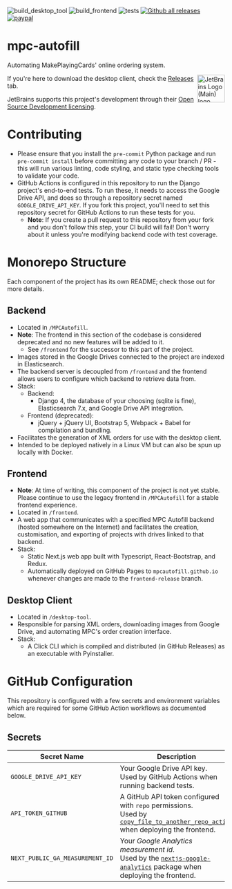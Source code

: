 ![build_desktop_tool](https://github.com/chilli-axe/mpc-autofill/actions/workflows/build-desktop_tool.yml/badge.svg)
![build_frontend](https://github.com/chilli-axe/mpc-autofill/actions/workflows/build-frontend.yml/badge.svg)
![tests](https://github.com/chilli-axe/mpc-autofill/actions/workflows/tests.yml/badge.svg)
[![Github all releases](https://img.shields.io/github/downloads/chilli-axe/mpc-autofill/total.svg)](https://GitHub.com/chilli-axe/mpc-autofill/releases/)
[![paypal](https://www.paypalobjects.com/en_US/i/btn/btn_donateCC_LG.gif)](https://www.paypal.com/cgi-bin/webscr?cmd=_donations&business=7LJNRSLJYCZTJ&currency_code=AUD&source=url)

# mpc-autofill

Automating MakePlayingCards' online ordering system.

<img align="right" width="64px" src="https://resources.jetbrains.com/storage/products/company/brand/logos/jb_beam.svg" alt="JetBrains Logo (Main) logo.">

If you're here to download the desktop client, check the [Releases]("https://github.com/chilli-axe/mpc-autofill/releases") tab.

JetBrains supports this project's development through their [Open Source Development licensing](https://jb.gg/OpenSourceSupport).

# Contributing

- Please ensure that you install the `pre-commit` Python package and run `pre-commit install` before committing any code to your branch / PR - this will run various linting, code styling, and static type checking tools to validate your code.
- GitHub Actions is configured in this repository to run the Django project's end-to-end tests. To run these, it needs to access the Google Drive API, and does so through a repository secret named `GOOGLE_DRIVE_API_KEY`. If you fork this project, you'll need to set this repository secret for GitHub Actions to run these tests for you.
  - **Note**: If you create a pull request to this repository from your fork and you don't follow this step, your CI build will fail! Don't worry about it unless you're modifying backend code with test coverage.

# Monorepo Structure

Each component of the project has its own README; check those out for more details.

## Backend

- Located in `/MPCAutofill`.
- **Note**: The frontend in this section of the codebase is considered deprecated and no new features will be added to it.
  - See `/frontend` for the successor to this part of the project.
- Images stored in the Google Drives connected to the project are indexed in Elasticsearch.
- The backend server is decoupled from `/frontend` and the frontend allows users to configure which backend to retrieve data from.
- Stack:
  - Backend:
    - Django 4, the database of your choosing (sqlite is fine), Elasticsearch 7.x, and Google Drive API integration.
  - Frontend (deprecated):
    - jQuery + jQuery UI, Bootstrap 5, Webpack + Babel for compilation and bundling.
- Facilitates the generation of XML orders for use with the desktop client.
- Intended to be deployed natively in a Linux VM but can also be spun up locally with Docker.

## Frontend

- **Note**: At time of writing, this component of the project is not yet stable. Please continue to use the legacy frontend in `/MPCAutofill` for a stable frontend experience.
- Located in `/frontend`.
- A web app that communicates with a specified MPC Autofill backend (hosted somewhere on the Internet) and facilitates the creation, customisation, and exporting of projects with drives linked to that backend.
- Stack:
  - Static Next.js web app built with Typescript, React-Bootstrap, and Redux.
  - Automatically deployed on GitHub Pages to `mpcautofill.github.io` whenever changes are made to the `frontend-release` branch.

## Desktop Client

- Located in `/desktop-tool`.
- Responsible for parsing XML orders, downloading images from Google Drive, and automating MPC's order creation interface.
- Stack:
  - A Click CLI which is compiled and distributed (in GitHub Releases) as an executable with Pyinstaller.

# GitHub Configuration

This repository is configured with a few secrets and environment variables which are required for some GitHub Action workflows as documented below.

## Secrets

| Secret Name                     | Description                                                                                                                                                                                        |
| ------------------------------- | -------------------------------------------------------------------------------------------------------------------------------------------------------------------------------------------------- |
| `GOOGLE_DRIVE_API_KEY`          | Your Google Drive API key.<br />Used by GitHub Actions when running backend tests.                                                                                                                 |
| `API_TOKEN_GITHUB`              | A GitHub API token configured with `repo` permissions.<br />Used by [`copy_file_to_another_repo_action`](https://github.com/dmnemec/copy_file_to_another_repo_action) when deploying the frontend. |
| `NEXT_PUBLIC_GA_MEASUREMENT_ID` | Your _Google Analytics measurement id_.<br/>Used by the [`nextjs-google-analytics`](https://github.com/MauricioRobayo/nextjs-google-analytics) package when deploying the frontend.                |
